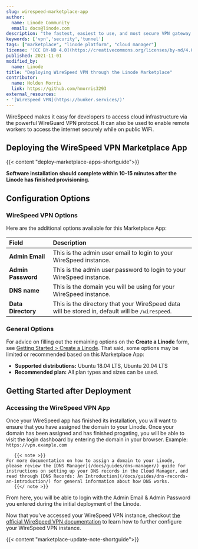 ```yaml
---
slug: wirespeed-marketplace-app
author:
  name: Linode Community
  email: docs@linode.com
description: "the fastest, easiest to use, and most secure VPN gateway software."
keywords: ['vpn','security','tunnel']
tags: ["marketplace", "linode platform", "cloud manager"]
license: '[CC BY-ND 4.0](https://creativecommons.org/licenses/by-nd/4.0)'
published: 2021-11-01
modified_by:
  name: Linode
title: "Deploying WireSpeed VPN through the Linode Marketplace"
contributor:
  name: Holden Morris
  link: https://github.com/hmorris3293
external_resources:
- '[WireSpeed VPN](https://bunker.services/)'
---
```


WireSpeed makes it easy for developers to access cloud infrastructure via the powerful WireGuard VPN protocol. It can also be used to enable remote workers to access the internet securely while on public WiFi.

## Deploying the WireSpeed VPN Marketplace App

{{< content "deploy-marketplace-apps-shortguide">}}

**Software installation should complete within 10-15 minutes after the Linode has finished provisioning.**

## Configuration Options

### WireSpeed VPN Options

Here are the additional options available for this Marketplace App:

| **Field** | **Description** |
|:--------------|:------------|
| **Admin Email** | This is the admin user email to login to your WireSpeed instance. |
| **Admin Password** | This is the admin user password to login to your WireSpeed instance. |
| **DNS name** | This is the domain you will be using for your WireSpeed instance. |
| **Data Directory** | This is the directory that your WireSpeed data will be stored in, default will be `/wirespeed`. |

### General Options

For advice on filling out the remaining options on the **Create a Linode** form, see [Getting Started > Create a Linode](/docs/guides/getting-started/#create-a-linode). That said, some options may be limited or recommended based on this Marketplace App:

- **Supported distributions:** Ubuntu 18.04 LTS, Ubuntu 20.04 LTS
- **Recommended plan:** All plan types and sizes can be used.

## Getting Started after Deployment

### Accessing the WireSpeed VPN App

Once your WireSpeed app has finished its installation, you will want to ensure that you have assigned the domain to your Linode. Once your domain has been assigned and has finished progating, you will be able to visit the login dashboard by entering the domain in your browser. Example: `https://vpn.example.com`

       {{< note >}}
    For more documentation on how to assign a domain to your Linode, please review the [DNS Manager](/docs/guides/dns-manager/) guide for instructions on setting up your DNS records in the Cloud Manager, and read through [DNS Records: An Introduction](/docs/guides/dns-records-an-introduction/) for general information about how DNS works.
       {{</ note >}}

From here, you will be able to login with the Admin Email & Admin Password you entered during the initial deployment of the Linode.

Now that you’ve accessed your WireSpeed VPN instance, checkout [the official WireSpeed VPN documentation](https://bunker.services/products/warpspeed/install-linode) to learn how to further configure your WireSpeed VPN instance.

{{< content "marketplace-update-note-shortguide">}}